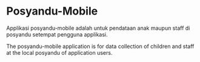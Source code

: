 # Posyandu-Mobile
Applikasi posyandu-mobile adalah untuk pendataan anak maupun staff di posyandu setempat pengguna applikasi.

The posyandu-mobile application is for data collection of children and staff at the local posyandu of application users.


